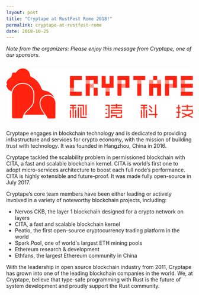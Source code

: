 ```yaml
---
layout: post
title: "Cryptape at RustFest Rome 2018!"
permalink: cryptape-at-rustfest-rome
date: 2018-10-25
---
```


*Note from the organizers: Please enjoy this message from Cryptape, one of our sponsors.*

<center style="margin: 2em 0;">
  <img alt="Cryptape Logo" src="/assets/sponsors/cryptape.png" />
</center>

Cryptape engages in blockchain technology and is dedicated to providing infrastructure and services for crypto economy, with the mission of building trust with technology. It was founded in Hangzhou, China in 2016.

Cryptape tackled the scalability problem in permissioned blockchain with CITA, a fast and scalable blockchain kernel. CITA is world’s first one to adopt micro-services architecture to boost each full node’s performance. CITA is highly extensible and future-proof. It was made fully open-source in July 2017.

Cryptape’s core team members have been either leading or actively involved in a variety of noteworthy blockchain projects, including:

* Nervos CKB, the layer 1 blockchain designed for a crypto network on layers
* CITA, a fast and scalable blockchain kernel
* Peatio, the first open-source cryptocurrency trading platform in the world
* Spark Pool, one of world's largest ETH mining pools
* Ethereum research & development
* Ethfans, the largest Ethereum community in China


With the leadership in open source blockchain industry from 2011, Cryptape has grown into one of the leading blockchain companies in the world. We, at Cryptape, believe that type-safe programming with Rust is the future of system development and proudly support the Rust community.
